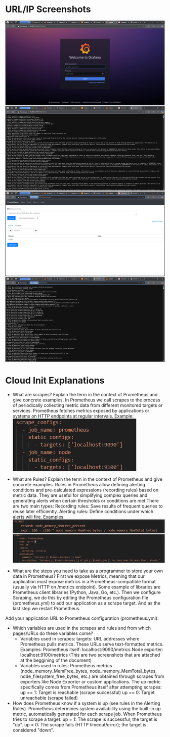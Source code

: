 # URL/IP Screenshots
  ![3000-Grafana](./Screenshots/3000-Grafana.png)
  ![3000-metrics](./Screenshots/3000-metrics.png)
  ![9090-Prometheus](./Screenshots/9090-Prometheus.png)
  ![9100-metrics](./Screenshots/9100-metrics.png)
# Cloud Init Explanations
* What are scrapes? Explain the term in the context of Prometheus and give concrete examples.
  In Prometheus we call scrapes to the process of periodically collecting metric data from different monitored targets or services. Prometheus fetches metrics exposed by applications or systems on HTTP endpoints at regular intervals.
Example:
  ![ScrapExample](./Screenshots/ScrapExample.png)

* What are Rules? Explain the term in the context of Prometheus and give concrete examples.
  Rules in Prometheus allow defining alerting conditions and pre-calculated expressions (recording rules) based on metric data. They are useful for simplifying complex queries and generating alerts when certain thresholds or conditions are met.There are two main types:
Recording rules: Save results of frequent queries to reuse later efficiently.
Alerting rules: Define conditions under which alerts will fire.
  Examples:
  ![RulesExample](./Screenshots/RulesExample.png)
  ![RulesAlertExample](./Screenshots/RulesAlertExample.png)
* What are the steps you need to take as a programmer to store your own data in Prometheus?
 First we expose Metrics, meaning that our application must expose metrics in a Prometheus-compatible format (usually via HTTP on /metrics endpoint). Some example of libraries are Prometheus client libraries (Python, Java, Go, etc.). Then we configure Scraping, we do this by editing the Prometheus configuration file (prometheus.yml) to add our application as a scrape target. And as the last step we restart Prometheus.

Add your application URL to Prometheus configuration (prometheus.yml):
* Which variables are used in the scrapes and rules and from which pages/URLs do these variables come?
   * Variables used in scrapes:
targets: URL addresses where Prometheus pulls metrics. These URLs serve text-formatted metrics.
Examples:
Prometheus itself: localhost:9090/metrics
Node exporter: localhost:9100/metrics
(This are two screenshots that are attached at the beggining of the document)
    * Variables used in rules:
Prometheus metrics (node_memory_MemFree_bytes, node_memory_MemTotal_bytes, node_filesystem_free_bytes, etc.) are obtained through scrapes from exporters like Node Exporter or custom applications.
The up metric specifically comes from Prometheus itself after attempting scrapes:
up == 1: Target is reachable (scrape successful)
up == 0: Target unreachable (scrape failed)
* How does Prometheus know if a system is up (see rules in the Alerting Rules).
  Prometheus determines system availability using the built-in up metric, automatically generated for each scrape job.
When Prometheus tries to scrape a target:
up = 1: The scrape is successful; the target is "up".
up = 0: The scrape fails (HTTP timeout/error); the target is considered "down".
